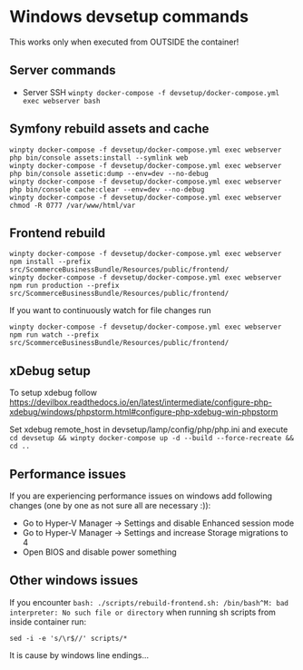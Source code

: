 # Windows devsetup commands

This works only when executed from OUTSIDE the container!

## Server commands

- Server SSH `winpty docker-compose -f devsetup/docker-compose.yml exec webserver bash`

## Symfony rebuild assets and cache

    winpty docker-compose -f devsetup/docker-compose.yml exec webserver php bin/console assets:install --symlink web
    winpty docker-compose -f devsetup/docker-compose.yml exec webserver php bin/console assetic:dump --env=dev --no-debug
    winpty docker-compose -f devsetup/docker-compose.yml exec webserver php bin/console cache:clear --env=dev --no-debug
    winpty docker-compose -f devsetup/docker-compose.yml exec webserver chmod -R 0777 /var/www/html/var
    
## Frontend rebuild

    winpty docker-compose -f devsetup/docker-compose.yml exec webserver npm install --prefix src/ScommerceBusinessBundle/Resources/public/frontend/
    winpty docker-compose -f devsetup/docker-compose.yml exec webserver npm run production --prefix src/ScommerceBusinessBundle/Resources/public/frontend/
    
If you want to continuously watch for file changes run

    winpty docker-compose -f devsetup/docker-compose.yml exec webserver npm run watch --prefix src/ScommerceBusinessBundle/Resources/public/frontend/     
    
## xDebug setup

To setup xdebug follow https://devilbox.readthedocs.io/en/latest/intermediate/configure-php-xdebug/windows/phpstorm.html#configure-php-xdebug-win-phpstorm

Set xdebug remote_host in devsetup/lamp/config/php/php.ini and execute `cd devsetup && winpty docker-compose up -d --build --force-recreate && cd ..`

## Performance issues
If you are experiencing performance issues on windows add following changes (one by one as not sure all are necessary :)):
- Go to Hyper-V Manager -> Settings and disable Enhanced session mode
- Go to Hyper-V Manager -> Settings and increase Storage migrations to 4
- Open BIOS and disable power something

## Other windows issues

If you encounter `bash: ./scripts/rebuild-frontend.sh: /bin/bash^M: bad interpreter: No such file or directory` when running sh scripts from inside container run:

    sed -i -e 's/\r$//' scripts/*
    
It is cause by windows line endings...
